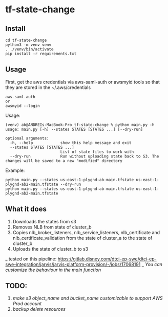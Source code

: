 # tf-state-change

Install
-
```
cd tf-state-change
python3 -m venv venv
. ./venv/bin/activate
pip install -r requirements.txt
```

Usage
-
First, get the aws credentials via aws-saml-auth or awsmyid tools so that they are stored in the ~/.aws/credentials
```commandline
aws-saml-auth
or
awsmyid --login
```

Usage:
```
(venv) ab@ANDREIs-MacBook-Pro tf-state-change % python main.py -h
usage: main.py [-h] --states STATES [STATES ...] [--dry-run]

optional arguments:
  -h, --help            show this help message and exit
  --states STATES [STATES ...]
                        List of state files to work with
  --dry-run             Run without uploading state back to S3. The changes will be saved to a new "modified" directory

```

Example:
```
python main.py --states us-east-1-plygnd-ab-main.tfstate us-east-1-plygnd-ab2-main.tfstate --dry-run
python main.py --states us-east-1-plygnd-ab-main.tfstate us-east-1-plygnd-ab2-main.tfstate
```

What it does
-
1. Downloads the states from s3
2. Removes NLB from state of cluster_b
3. Copies nlb_broker_listeners, nlb_service_listeners, nlb_certificate and nlb_certificate_validation from the state of cluster_a to the state of cluster_b
4. Uploads the state of cluster_b to s3

_ tested on this pipeline: https://gitlab.disney.com/dtci-ep-swe/dtci-ep-swe-integration/jarvis/jarvis-platform-provision/-/jobs/17068191 _
_You can customize the behaviour in the main function_



TODO:
-
1. _make s3 object_name and bucket_name customizable to support AWS Prod account_
2. _backup delete resources_
